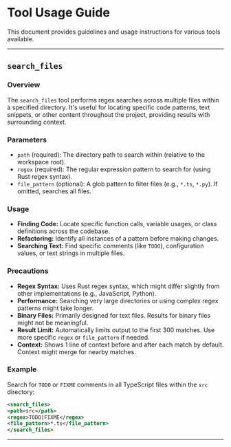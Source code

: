 # Tool Usage Guide

This document provides guidelines and usage instructions for various tools available.

---

## `search_files`

### Overview

The `search_files` tool performs regex searches across multiple files within a specified directory. It's useful for locating specific code patterns, text snippets, or other content throughout the project, providing results with surrounding context.

### Parameters

*   `path` (required): The directory path to search within (relative to the workspace root).
*   `regex` (required): The regular expression pattern to search for (using Rust regex syntax).
*   `file_pattern` (optional): A glob pattern to filter files (e.g., `*.ts`, `*.py`). If omitted, searches all files.

### Usage

*   **Finding Code:** Locate specific function calls, variable usages, or class definitions across the codebase.
*   **Refactoring:** Identify all instances of a pattern before making changes.
*   **Searching Text:** Find specific comments (like `TODO`), configuration values, or text strings in multiple files.

### Precautions

*   **Regex Syntax:** Uses Rust regex syntax, which might differ slightly from other implementations (e.g., JavaScript, Python).
*   **Performance:** Searching very large directories or using complex regex patterns might take longer.
*   **Binary Files:** Primarily designed for text files. Results for binary files might not be meaningful.
*   **Result Limit:** Automatically limits output to the first 300 matches. Use more specific `regex` or `file_pattern` if needed.
*   **Context:** Shows 1 line of context before and after each match by default. Context might merge for nearby matches.

### Example

Search for `TODO` or `FIXME` comments in all TypeScript files within the `src` directory:

```xml
<search_files>
<path>src</path>
<regex>TODO|FIXME</regex>
<file_pattern>*.ts</file_pattern>
</search_files>
```

---
<!-- Add guides for other tools below this line -->